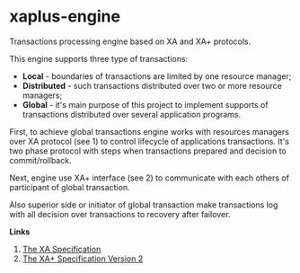 # xaplus-engine
Transactions processing engine based on XA and XA+ protocols.

This engine supports three type of transactions:
* **Local** - boundaries of transactions are limited by one resource manager;
* **Distributed** - such transactions distributed over two or more resource managers;
* **Global** - it's main purpose of this project to implement supports of transactions distributed over several application programs.

First, to achieve global transactions engine works with resources managers over XA protocol (see 1) to control lifecycle of applications transactions. It's two phase protocol with steps when transactions prepared and decision to commit/rollback.

Next, engine use XA+ interface (see 2) to communicate with each others of participant of global transaction.

Also superior side or initiator of global transaction make transactions log with all decision over transactions to recovery after failover.

**Links**

1. [The XA Specification](https://pubs.opengroup.org/onlinepubs/009680699/toc.pdf)
1. [The XA+ Specification Version 2](https://pubs.opengroup.org/onlinepubs/008057699/toc.pdf)